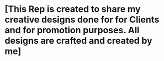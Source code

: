 # [This Rep is created to share my creative designs done for for Clients and for promotion purposes. All designs are crafted and created by me]
